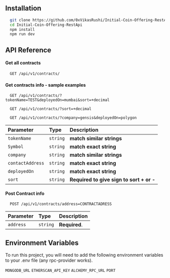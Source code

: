
## Installation

```bash
  git clone https://github.com/0xVikasRushi/Initial-Coin-Offering-RestApi
  cd Initial-Coin-Offering-RestApi
  npm install
  npm run dev
```
## API Reference

#### Get all contracts

```http
  GET /api/v1/contracts/
```

#### Get contracts info - sample examples

```http
  GET /api/v1/contracts/?tokenName=TEST&deployedOn=mumbai&sort=+decimal

  GET /api/v1/contracts/?sort=+decimal

  GET /api/v1/contracts/?company=gensis&deployedOn=polygon
```

| Parameter | Type     | Description                       |
| :-------- | :------- | :-------------------------------- |
| `tokenName`      | `string` | **match similar strings**|
| `Symbol`      | `string` | **match exact string**|
| `company`      | `string` | **match similar strings**|
| `contactAddress`      | `string` | **match exact string**|
| `deployedOn`      | `string` | **match exact string**|
| `sort`      | `string` |  **Required to give sign to sort + or -**|



#### Post Contract info


```http
  POST /api/v1/contracts/address=CONTRACTADRESS
```

| Parameter | Type     | Description                       |
| :-------- | :------- | :-------------------------------- |
| `address`      | `string` | **Required**.|

## Environment Variables

To run this project, you will need to add the following environment variables to your .env file (any rpc-provider works).

`MONGODB_URL`
`ETHERSCAN_API_KEY`
`ALCHEMY_RPC_URL`
`PORT`

